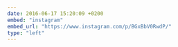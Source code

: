 ```yaml
---
date: 2016-06-17 15:20:09 +0200
embed: "instagram"
embed_url: "https://www.instagram.com/p/BGxBbV0RwdP/"
type: "left"
---
```

